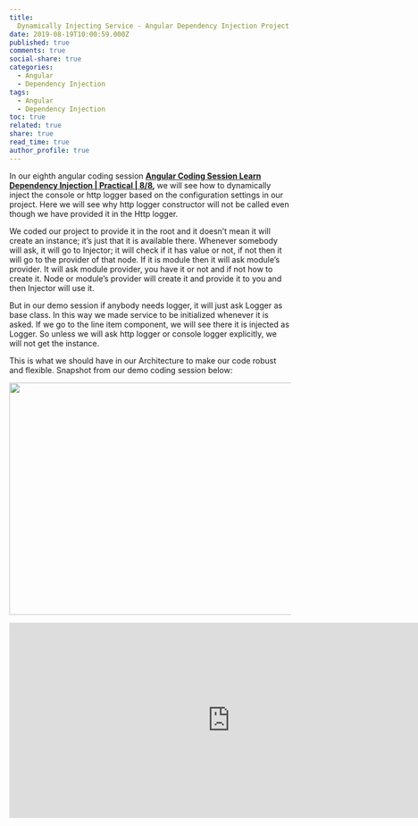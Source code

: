 ```yaml
---
title:
  Dynamically Injecting Service - Angular Dependency Injection Project coding
date: 2019-08-19T10:00:59.000Z
published: true
comments: true
social-share: true
categories:
  - Angular
  - Dependency Injection
tags:
  - Angular
  - Dependency Injection
toc: true
related: true
share: true
read_time: true
author_profile: true
---
```


<p>In our eighth angular coding session <strong><a href="https://www.youtube.com/watch?v=triCx8mDfZA&amp;list=PLZed_adPqIJrQ5uFoaQg8P_fDNGjpeSRH&amp;index=35" target="_blank" rel="noopener noreferrer">Angular Coding Session Learn Dependency Injection | Practical | 8/8</a><em>, </em></strong>we will see how to dynamically inject the console or http logger based on the configuration settings in our project. Here we will see why http logger constructor will not be called even though we have provided it in the Http logger.</p>
<p>We coded our project to provide it in the root and it doesn’t mean it will create an instance; it’s just that it is available there. Whenever somebody will ask, it will go to Injector; it will check if it has value or not, if not then it will go to the provider of that node. If it is module then it will ask module’s provider. It will ask module provider, you have it or not and if not how to create it. Node or module’s provider will create it and provide it to you and then Injector will use it.</p>
<p>But in our demo session if anybody needs logger, it will just ask Logger as base class. In this way we made service to be initialized whenever it is asked. If we go to the line item component, we will see there it is injected as Logger. So unless we will ask http logger or console logger explicitly, we will not get the instance.</p>
<p>This is what we should have in our Architecture to make our code robust and flexible. Snapshot from our demo coding session below:</p>
<p><img class="alignnone size-full wp-image-2515" src="{{ site.baseurl }}/assets/2019/08/DI_Coding_8.png" alt="" width="790" height="416" /></p>
<p><iframe src="https://www.youtube.com/embed/triCx8mDfZA" width="790" height="350" frameborder="0" allowfullscreen="allowfullscreen"><span data-mce-type="bookmark" style="display: inline-block; width: 0px; overflow: hidden; line-height: 0;" class="mce_SELRES_start">﻿</span></iframe></p>
